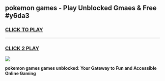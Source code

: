 
## pokemon games - Play Unblocked Gmaes & Free #y6da3
<h3>
<a href="https://premium.freeplayer.one?title=pokemon_games&ref=03M">CLICK TO PLAY</a></h3>
<hr>

<h3>
<a href="https://premium.freeplayer.one?title=pokemon_games&ref=03M">CLICK 2 PLAY</a>
  
</h3>

<a href="https://premium.freeplayer.one?title=pokemon_games&ref=03M"><img src="https://clearcache.store/games.png"></a>


**pokemon games games unblocked: Your Gateway to Fun and Accessible Online Gaming**
